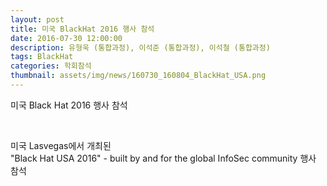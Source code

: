 ```yaml
---
layout: post
title: 미국 BlackHat 2016 행사 참석
date: 2016-07-30 12:00:00
description: 유형욱 (통합과정), 이석준 (통합과정), 이석철 (통합과정)
tags: BlackHat
categories: 학회참석
thumbnail: assets/img/news/160730_160804_BlackHat_USA.png
---
```

<p class="item-intro text-muted">미국 Black Hat 2016 행사 참석</p>
<img class="img-responsive img-centered" src="img/news/160730_160804_BlackHat_USA.png" alt="">
<img class="img-responsive img-centered" src="img/news/160730_160804_BlackHat_USA_.png" alt="">
<p>미국 Lasvegas에서 개최된 <br> "Black Hat USA 2016" - built by and for the global InfoSec community 행사 참석</p>